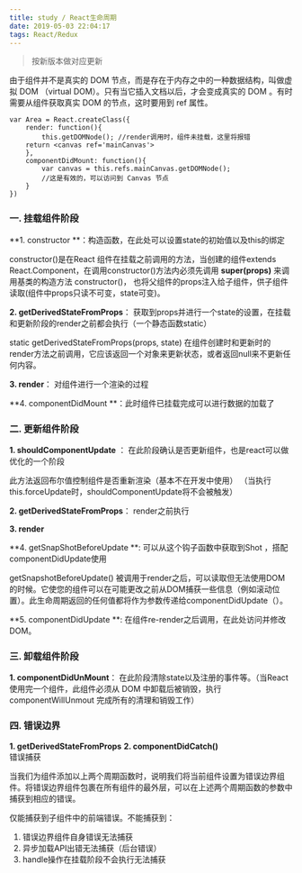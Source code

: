 ```yaml
---
title: study / React生命周期
date: 2019-05-03 22:04:17
tags: React/Redux
---
```


>按新版本做对应更新


由于组件并不是真实的 DOM 节点，而是存在于内存之中的一种数据结构，叫做虚拟 DOM （virtual DOM）。只有当它插入文档以后，才会变成真实的 DOM 。有时需要从组件获取真实 DOM 的节点，这时要用到 ref 属性。


	var Area = React.createClass({
	    render: function(){
	        this.getDOMNode(); //render调用时，组件未挂载，这里将报错
        return <canvas ref='mainCanvas'>
	    },
	    componentDidMount: function(){
	        var canvas = this.refs.mainCanvas.getDOMNode();
	        //这是有效的，可以访问到 Canvas 节点
	    }
	})


### 一. 挂载组件阶段
**1. constructor **：构造函数，在此处可以设置state的初始值以及this的绑定

constructor()是在React 组件在挂载之前调用的方法，当创建的组件extends React.Component，在调用constructor()方法内必须先调用 **super(props)** 来调用基类的构造方法 constructor()， 也将父组件的props注入给子组件，供子组件读取(组件中props只读不可变，state可变)。

**2. getDerivedStateFromProps**： 获取到props并进行一个state的设置，在挂载和更新阶段的render之前都会执行（一个静态函数static）

static getDerivedStateFromProps(props, state) 在组件创建时和更新时的render方法之前调用，它应该返回一个对象来更新状态，或者返回null来不更新任何内容。

**3. render**： 对组件进行一个渲染的过程

**4. componentDidMount **：此时组件已挂载完成可以进行数据的加载了


### 二. 更新组件阶段
**1. shouldComponentUpdate** ： 在此阶段确认是否更新组件，也是react可以做优化的一个阶段

此方法返回布尔值控制组件是否重新渲染（基本不在开发中使用）
（当执行this.forceUpdate时，shouldComponentUpdate将不会被触发）

**2. getDerivedStateFromProps**：  render之前执行

**3. render**

**4. getSnapShotBeforeUpdate **: 可以从这个钩子函数中获取到Shot ，搭配componentDidUpdate使用

getSnapshotBeforeUpdate() 被调用于render之后，可以读取但无法使用DOM的时候。它使您的组件可以在可能更改之前从DOM捕获一些信息（例如滚动位置）。此生命周期返回的任何值都将作为参数传递给componentDidUpdate（）。

**5. componentDidUpdate **: 在组件re-render之后调用，在此处访问并修改DOM。


### 三. 卸载组件阶段
**1. componentDidUnMount**： 在此阶段清除state以及注册的事件等。（当React使用完一个组件，此组件必须从 DOM 中卸载后被销毁，执行 componentWillUnmout 完成所有的清理和销毁工作）


### 四. 错误边界
**1. getDerivedStateFromProps**
**2. componentDidCatch()**  
错误捕获

当我们为组件添加以上两个周期函数时，说明我们将当前组件设置为错误边界组件。将错误边界组件包裹在所有组件的最外层，可以在上述两个周期函数的参数中捕获到相应的错误。

仅能捕获到子组件中的前端错误。不能捕获到：
1. 错误边界组件自身错误无法捕获
2. 异步加载API出错无法捕获（后台错误）
3. handle操作在挂载阶段不会执行无法捕获
